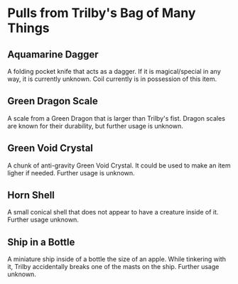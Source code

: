 # Pulls from Trilby's Bag of Many Things

## Aquamarine Dagger 

A folding pocket knife that acts as a dagger. If it is magical/special in any way, it is currently unknown. Coil currently is in possession of this item.

## Green Dragon Scale 

A scale from a Green Dragon that is larger than Trilby's fist. Dragon scales are known for their durability, but further usage is unknown.

## Green Void Crystal 

A chunk of anti-gravity Green Void Crystal. It could be used to make an item ligher if needed. Further usage is unknown.

## Horn Shell 

A small conical shell that does not appear to have a creature inside of it. Further usage unknown.

## Ship in a Bottle 

A miniature ship inside of a bottle the size of an apple. While tinkering with it, Trilby accidentally breaks one of the masts on the ship. Further usage unknown.